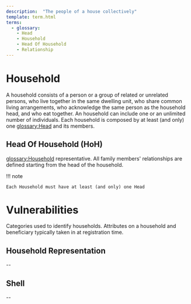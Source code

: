 ```yaml
---
description:  "The people of a house collectively"
template: term.html
terms:
  - glossary: 
    - Head
    - Household
    - Head Of Household
    - Relationship
---
```


# Household

A household consists of a person or a group of related or unrelated persons,
who live together in the same dwelling unit, who share common living arrangements,
who acknowledge the same person as the household head, and who eat together. 
An household can include one or an unlimited number of individuals. 
Each household is composed by at least (and only) one <glossary:Head> and its members.


## Head Of Household (HoH)

<glossary:Household> representative. All family members' relationships are defined starting from the head of the household.

!!! note

    Each Household must have at least (and only) one Head

# Vulnerabilities

Categories used to identify households. Attributes on a household and
        beneficiary typically taken in at registration time.


## Household Representation

-- 

## Shell

-- 
